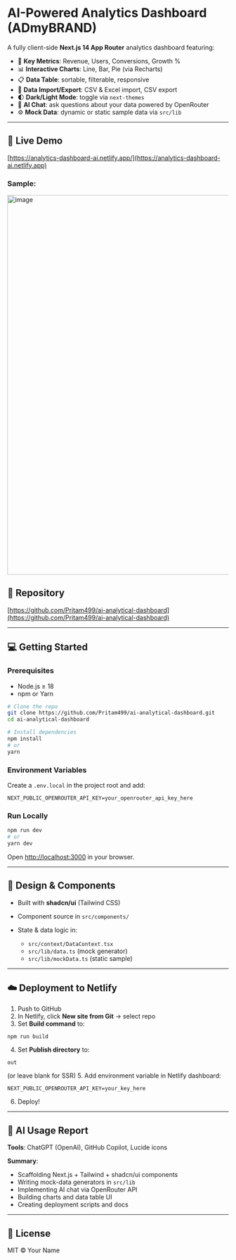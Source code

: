 # AI-Powered Analytics Dashboard (ADmyBRAND)

A fully client-side **Next.js 14 App Router** analytics dashboard featuring:

* 🎯 **Key Metrics**: Revenue, Users, Conversions, Growth %
* 📊 **Interactive Charts**: Line, Bar, Pie (via Recharts)
* 📋 **Data Table**: sortable, filterable, responsive
* 📁 **Data Import/Export**: CSV & Excel import, CSV export
* 🌓 **Dark/Light Mode**: toggle via `next-themes`
* 🤖 **AI Chat**: ask questions about your data powered by OpenRouter
* ⚙️ **Mock Data**: dynamic or static sample data via `src/lib`

---

## 🚀 Live Demo

[https://analytics-dashboard-ai.netlify.app/](https://analytics-dashboard-ai.netlify.app)

### Sample:

<img width="1919" height="863" alt="image" src="https://github.com/user-attachments/assets/66e9d633-3750-437e-883c-b0d9e3a7675d" />


## 📂 Repository

[https://github.com/Pritam499/ai-analytical-dashboard](https://github.com/Pritam499/ai-analytical-dashboard)

---

## 💻 Getting Started

### Prerequisites

* Node.js ≥ 18
* npm or Yarn

```bash
# Clone the repo
git clone https://github.com/Pritam499/ai-analytical-dashboard.git
cd ai-analytical-dashboard

# Install dependencies
npm install
# or
yarn
```

### Environment Variables

Create a `.env.local` in the project root and add:

```env
NEXT_PUBLIC_OPENROUTER_API_KEY=your_openrouter_api_key_here
```

### Run Locally

```bash
npm run dev
# or
yarn dev
```

Open [http://localhost:3000](http://localhost:3000) in your browser.

---

## 🎨 Design & Components

* Built with **shadcn/ui** (Tailwind CSS)
* Component source in `src/components/`
* State & data logic in:

  * `src/context/DataContext.tsx`
  * `src/lib/data.ts` (mock generator)
  * `src/lib/mockData.ts` (static sample)

---

## ☁️ Deployment to Netlify

1. Push to GitHub
2. In Netlify, click **New site from Git** → select repo
3. Set **Build command** to:

```bash
npm run build
```

4. Set **Publish directory** to:

```
out
```

(or leave blank for SSR)
5\. Add environment variable in Netlify dashboard:

```text
NEXT_PUBLIC_OPENROUTER_API_KEY=your_key_here
```

6. Deploy!

---

## 🤖 AI Usage Report

**Tools**: ChatGPT (OpenAI), GitHub Copilot, Lucide icons

**Summary**:

* Scaffolding Next.js + Tailwind + shadcn/ui components
* Writing mock-data generators in `src/lib`
* Implementing AI chat via OpenRouter API
* Building charts and data table UI
* Creating deployment scripts and docs

---

## 📄 License

MIT © Your Name
